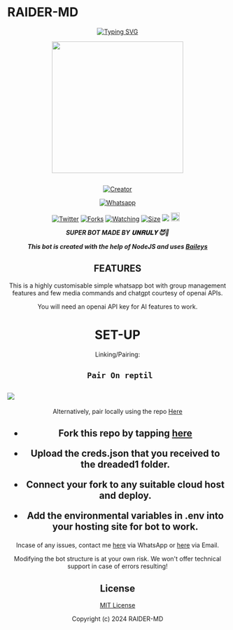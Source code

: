 # RAIDER-MD
<div align="center">
<a href="https://git.io/typing-svg"><img src="https://readme-typing-svg.demolab.com?font=Black+Ops+One&size=50&pause=1000&color=1BAFBAFF&center=true&width=910&height=100&lines=HAIL KING+😈RAIDER-MD😈;MULTI+DEVICE+WHATSAPP+BOT;CREATED+BY+UNRULY;PUBLIC+RELESED; ...;TEAM RAIDER-𝙼𝙳." alt="Typing SVG" /></a>
  </p>
  
<p align="center">
<img src="https://telegra.ph/file/e3518f079801bc1c0c8a6.jpg" width="300" height="300"/>
</p>
<p align="center">
  <a href="#"><img src="http://readme-typing-svg.herokuapp.com?color=d1fa02&center=true&vCenter=true&multiline=false&lines=RAIDER-BOT+WHATSAPP+BOT" alt="">
</p>
<p align="center">
<a href="#"><img title="Creator" src="https://img.shields.io/badge/Creator-UNRULYC.svg?style=for-the-badge&logo=github"></a>
</p>
<p align="center">
<a href="'https://wa.me/923195832822ʜᴇʟʟᴏ+𝐈𝐭𝐬_𝐒𝐢𝐫𝐦™𝕏 +uko+na+update+yoyote+ya+RAIDER+Bot+Mkuu+🥲'"><img title="Whatsapp" src="'https://wa.me/923195832822ʜᴇʟʟᴏ+𝐈𝐭𝐬_𝐒𝐢𝐫𝐦™𝕏 +uko+na+update+ya+Raider+Bot+Mkuu+🥲'?color=green&style=flat-square"></a>
  
<a href="https://wa.me/923195832822ʜᴇʟʟᴏ+𝐈𝐭𝐬_𝐒𝐢𝐫𝐦™𝕏"><img title="Twitter" src="https://x.com/UNRULYC?s=09?color=black&style=flat-square"></a>
<a href="https://github.com/Trenchguy/RAIDER-MD/network/members"><img title="Forks" src="https://img.shields.io/github/fork/unruly/RAIDER-MD?color=yellow&style=flat-square"></a>
<a href="https://github.com/owlai01/RAIDER-MD/watchers"><img title="Watching" src="https://img.shields.io/github/watchers/unruly/RAIDER-MD?label=Watchers&color=red&style=flat-square"></a>
<a href="https://github.com/Trenchguy/RAIDER-MD/"><img title="Size" src="https://img.shields.io/github/repo-size/AlipBot/Api-Alpis?style=flat-square&color=darkred"></a>
<a href="https://hits.seeyoufarm.com"><img src="https://hits.seeyoufarm.com/api/count/incr/badge.svg?url=https://github.com/owlai01/Owl-Ai/%2Fhit-counter&count_bg=%2379C83D&title_bg=%23555555&icon=probot.svg&icon_color=%2304FF00&title=hits&edge_flat=false"/></a>
<a href="https://github.com/owlai01/RAIDER-MD/graphs/commit-activity"><img height="20" src="https://img.shields.io/badge/Maintained-No-red.svg"></a>&nbsp;&nbsp;
</p>


***SUPER BOT MADE BY 𝐔𝐍𝐑𝐔𝐋𝐘 😈🥷***


***This bot is created with the help of NodeJS and uses [Baileys](https://github.com/adiwajshing/Baileys)***

## FEATURES
This is a highly customisable simple whatsapp bot with group management features and few media commands and chatgpt courtesy of openai APIs.

You will need an openai API key for AI features to work.

# SET-UP

Linking/Pairing:


## ` Pair On reptil`
<h2 align="left">  <a href="https://replit.com/@sayless5714/PAIRING-UNRULY-BOT?v=1"><img src="https://repl.it/badge/github/quiec/whatsasena" />
</a>
</h2>

Alternatively, pair locally using the repo [Here](https://github.com/Fortunatusmokaya/DREADED-PAIRING)

    
<h2 align="center">   



    
<h2 align="center">   

- Fork this repo by tapping  [here](https://github.com/Trenchguy/RAIDER-MD/fork)


- Upload the creds.json that you received to the dreaded1 folder.

- Connect your fork to any suitable cloud host and deploy.

- Add the environmental variables in .env into your hosting site for bot to work.
</h2>
 
     

    
 



Incase of any issues, contact me  [here](https://wa.me/+254798214068) via WhatsApp or [here](Dannyandy452@gmail.com) via Email.

Modifying the bot structure is at your own risk. We won't offer technical support in case of errors resulting!


## License

[MIT License](https://github.com/Trenchguy/RAIDER-MD/blob/main/LICENSE)

Copyright (c) 2024 RAIDER-MD

